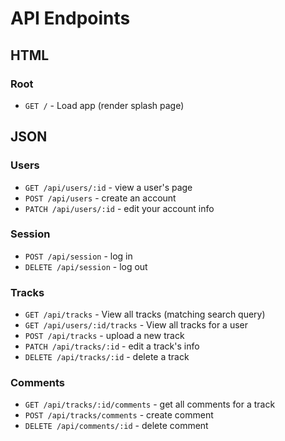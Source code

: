 # API Endpoints

## HTML

### Root
* `GET /` - Load app (render splash page)

## JSON

### Users

* `GET /api/users/:id` - view a user's page
* `POST /api/users` - create an account
* `PATCH /api/users/:id` - edit your account info

### Session

* `POST /api/session` - log in
* `DELETE /api/session` - log out

### Tracks

* `GET /api/tracks` - View all tracks (matching search query)
* `GET /api/users/:id/tracks` - View all tracks for a user
* `POST /api/tracks` - upload a new track
* `PATCH /api/tracks/:id` - edit a track's info
* `DELETE /api/tracks/:id` - delete a track

### Comments
* `GET /api/tracks/:id/comments` - get all comments for a track
* `POST /api/tracks/comments` - create comment
* `DELETE /api/comments/:id` - delete comment
